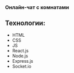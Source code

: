 ### Онлайн-чат с комнатами

## Технологии:

* HTML
* CSS
* JS
* React.js
* Node.js
* Express.js
* Socket.io
